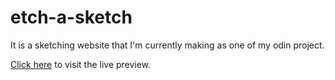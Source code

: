 # etch-a-sketch

It is a sketching website that I'm currently making as one of my odin project.

[Click here](https://nail003.github.io/etch-a-sketch) to visit the live preview.
